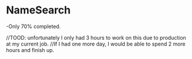 # NameSearch

-Only 70% completed.

//TOOD: unfortunately I only had 3 hours to work on this due to production at my current job.
//If I had one more day, I would be able to spend 2 more hours and finish up.
